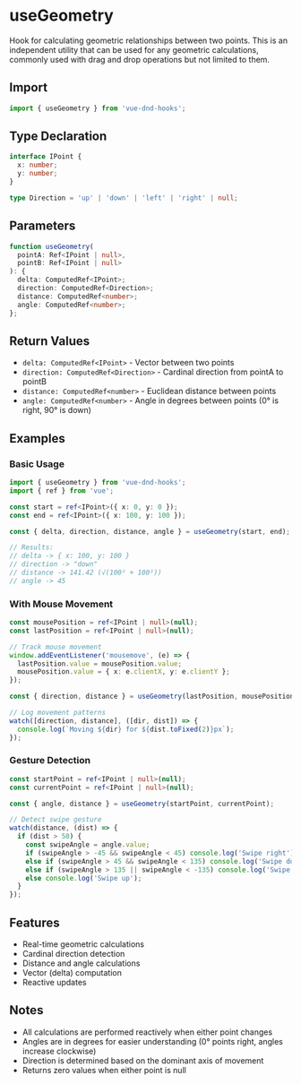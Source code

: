 # useGeometry

Hook for calculating geometric relationships between two points. This is an independent utility that can be used for any geometric calculations, commonly used with drag and drop operations but not limited to them.

## Import

```ts
import { useGeometry } from 'vue-dnd-hooks';
```

## Type Declaration

```ts
interface IPoint {
  x: number;
  y: number;
}

type Direction = 'up' | 'down' | 'left' | 'right' | null;
```

## Parameters

```ts
function useGeometry(
  pointA: Ref<IPoint | null>,
  pointB: Ref<IPoint | null>
): {
  delta: ComputedRef<IPoint>;
  direction: ComputedRef<Direction>;
  distance: ComputedRef<number>;
  angle: ComputedRef<number>;
};
```

## Return Values

- `delta: ComputedRef<IPoint>` - Vector between two points
- `direction: ComputedRef<Direction>` - Cardinal direction from pointA to pointB
- `distance: ComputedRef<number>` - Euclidean distance between points
- `angle: ComputedRef<number>` - Angle in degrees between points (0° is right, 90° is down)

## Examples

### Basic Usage

```ts
import { useGeometry } from 'vue-dnd-hooks';
import { ref } from 'vue';

const start = ref<IPoint>({ x: 0, y: 0 });
const end = ref<IPoint>({ x: 100, y: 100 });

const { delta, direction, distance, angle } = useGeometry(start, end);

// Results:
// delta -> { x: 100, y: 100 }
// direction -> "down"
// distance -> 141.42 (√(100² + 100²))
// angle -> 45
```

### With Mouse Movement

```ts
const mousePosition = ref<IPoint | null>(null);
const lastPosition = ref<IPoint | null>(null);

// Track mouse movement
window.addEventListener('mousemove', (e) => {
  lastPosition.value = mousePosition.value;
  mousePosition.value = { x: e.clientX, y: e.clientY };
});

const { direction, distance } = useGeometry(lastPosition, mousePosition);

// Log movement patterns
watch([direction, distance], ([dir, dist]) => {
  console.log(`Moving ${dir} for ${dist.toFixed(2)}px`);
});
```

### Gesture Detection

```ts
const startPoint = ref<IPoint | null>(null);
const currentPoint = ref<IPoint | null>(null);

const { angle, distance } = useGeometry(startPoint, currentPoint);

// Detect swipe gesture
watch(distance, (dist) => {
  if (dist > 50) {
    const swipeAngle = angle.value;
    if (swipeAngle > -45 && swipeAngle < 45) console.log('Swipe right');
    else if (swipeAngle > 45 && swipeAngle < 135) console.log('Swipe down');
    else if (swipeAngle > 135 || swipeAngle < -135) console.log('Swipe left');
    else console.log('Swipe up');
  }
});
```

## Features

- Real-time geometric calculations
- Cardinal direction detection
- Distance and angle calculations
- Vector (delta) computation
- Reactive updates

## Notes

- All calculations are performed reactively when either point changes
- Angles are in degrees for easier understanding (0° points right, angles increase clockwise)
- Direction is determined based on the dominant axis of movement
- Returns zero values when either point is null
